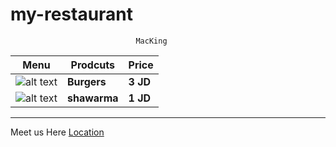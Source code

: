 # my-restaurant
                                MacKing                        


| Menu | Prodcuts |      Price     |
| ----------- | ----------- |--------|
| ![alt text](https://st2.depositphotos.com/3957801/5642/i/950/depositphotos_56423065-stock-photo-bacon-burger.jpg)  | **Burgers**|    **3 JD**    |        |
| ![alt text](https://st2.depositphotos.com/3765753/6392/i/950/depositphotos_63921235-stock-photo-turkish-shawarma-durum-traditional-sish.jpg) | **shawarma** | **1 JD**       |        |




---
 Meet us  Here [Location ](https://goo.gl/maps/KXXyxtdW1VHrKXqw8)
 